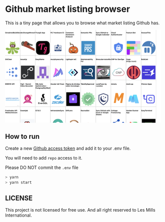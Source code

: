# Github market listing browser

This is a tiny page that allows you to browse what market listing Github has.

![screenshot](pictures/screenshot.png?version%3D1655333150023)

## How to run

Create a new [Github access token](https://github.com/settings/tokens) and add it to your .env file.

You will need to add `repo` access to it.

Please DO NOT commit the `.env` file

```bash
> yarn
> yarn start
```

## LICENSE

This project is not licensed for free use. And all right reserved to Les Mills International.

